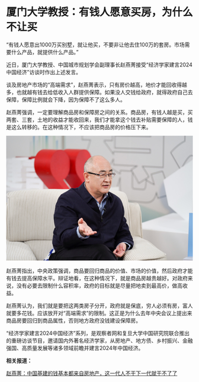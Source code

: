 # 厦门大学教授：有钱人愿意买房，为什么不让买

“有钱人愿意出1000万买别墅，就让他买，不要非让他去住100万的套房。市场需要什么产品，就提供什么产品。”

近日，厦门大学教授、中国城市规划学会副理事长赵燕菁接受“经济学家建言2024中国经济”访谈时作出上述发言。

谈及房地产市场的“高端需求”，赵燕菁表示，只有房价越高，地价才能回收得越多，也就越有钱去给低收入人群提供保障。如果没人交钱给政府，就得政府自己去保障，保障比例就会下降，因为保障不了这么多人。

赵燕菁强调，一定要理解商品房和保障房之间的关系。商品房，有钱人越是买，买两套、三套，土地的收益才能收回来，我们才能拿这个钱去补贴需要保障的人，钱是这么转移的。在这种情况下，不应该把商品房的价格压下来。

![90b97d40fb65dc47d445ca4d6d3f4b52.jpg](https://raw.githubusercontent.com/qqhsx/qqnews_image/main/2024/02/22/厦门大学教授：有钱人愿意买房，为什么不让买/90b97d40fb65dc47d445ca4d6d3f4b52.jpg)

赵燕菁指出，中央政策强调，商品要回归商品的价值、市场的价值，然后政府才能有钱去提高保障水平。辩证地看，在这种情况下，就是商品房越贵越好。对政府来说，没有必要去限制什么容积率，政府的目标就是尽量把地卖到最高价，做高收益。

赵燕菁认为，我们就是要把这两类房子分开，政府就是保底，穷人必须有房，富人就要多花钱。应该放开对“高端需求”的限制。这正是为什么去年中央会议上提出来商品房要回归到商品属性，否则地方政府没钱建设保障房。

“经济学家建言2024中国经济”系列，是观察者网和复旦大学中国研究院联合推出的重磅访谈节目，邀请国内外著名经济学家，从房地产、地方债、乡村振兴、金融强国、高质量发展等诸多领域前瞻并建言2024年中国经济。

**相关报道：**

[赵燕菁：中国基建的钱基本都来自房地产，这一代人不干下一代就干不了了
](https://news.qq.com/rain/a/20240222A03V5300)

